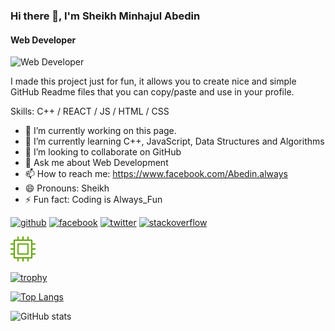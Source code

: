 ### Hi there 👋, I'm Sheikh Minhajul Abedin
#### Web Developer
![Web Developer](https://pbs.twimg.com/profile_banners/1873782888782831616/1735579851/600x200)

I made this project just for fun, it allows you to create nice and simple GitHub Readme files that you can copy/paste and use in your profile.

Skills: C++ / REACT / JS / HTML / CSS

- 🔭 I’m currently working on this page. 
- 🌱 I’m currently learning C++, JavaScript, Data Structures and Algorithms 
- 👯 I’m looking to collaborate on GitHub 
- 💬 Ask me about Web Development 
- 📫 How to reach me: https://www.facebook.com/Abedin.always 
- 😄 Pronouns: Sheikh 
- ⚡ Fun fact: Coding is Always_Fun 


[<img src='https://cdn.jsdelivr.net/npm/simple-icons@3.0.1/icons/github.svg' alt='github' height='40'>](https://github.com/abedinalways)  [<img src='https://cdn.jsdelivr.net/npm/simple-icons@3.0.1/icons/facebook.svg' alt='facebook' height='40'>](https://www.facebook.com/Abedin.always)  [<img src='https://cdn.jsdelivr.net/npm/simple-icons@3.0.1/icons/twitter.svg' alt='twitter' height='40'>](https://twitter.com/abedinAlways)  [<img src='https://cdn.jsdelivr.net/npm/simple-icons@3.0.1/icons/stackoverflow.svg' alt='stackoverflow' height='40'>](https://stackoverflow.com/users/abedinAlways)  

<a href='https://docs.github.com/en/developers'><img src='https://raw.githubusercontent.com/acervenky/animated-github-badges/master/assets/devbadge.gif' width='40' height='40'></a> 

[![trophy](https://github-profile-trophy.vercel.app/?username=abedinalways)](https://github.com/ryo-ma/github-profile-trophy)

[![Top Langs](https://github-readme-stats.vercel.app/api/top-langs/?username=abedinalways)](https://github.com/anuraghazra/github-readme-stats)

![GitHub stats](https://github-readme-stats.vercel.app/api?username=abedinalways&show_icons=true&count_private=true)  

